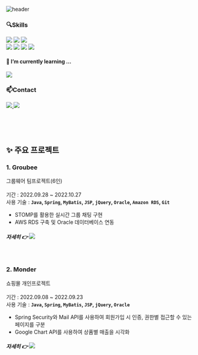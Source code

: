 ![header](https://capsule-render.vercel.app/api?type=waving&color=gradient&customColorList=1&&height=300&text=Soyoung%20Kim&section=header%20render&fontSize=50&fontAlign=70)
<div align="left">
<h3>🔍Skills</h3>
<img src="https://img.shields.io/badge/Java-007396?style=for-the-badge&logo=java&logoColor=white">
<img src="https://img.shields.io/badge/Spring-6DB33F?style=for-the-badge&logo=spring&logoColor=white">
<img src="https://img.shields.io/badge/Oracle-F80000?style=for-the-badge&logo=oracle&logoColor=white">
<br>
<img src="https://img.shields.io/badge/JavaScript-F7DF1E?style=flat-square&logo=javascript&logoColor=black">
<img src="https://img.shields.io/badge/jQuery-0769AD?style=flat-square&logo=jquery&logoColor=white">
<img src="https://img.shields.io/badge/HTML5-E34F26?style=flat-square&logo=html5&logoColor=white"> 
<img src="https://img.shields.io/badge/CSS3-1572B6?style=flat-square&logo=css3&logoColor=white">

<br>
<h4>🌱 I’m currently learning ...</h4>
<img src="https://img.shields.io/badge/Vue.js-4FC08D?style=flat-square&logo=vue.js&logoColor=white">
<br>
<h3>📫Contact</h3>
<a href="https://sso0.notion.site/HOME-9971c066c5534491964c26aaf0170133?pvs=4" target="_blank">
<img src="https://img.shields.io/badge/notion-000000?style=flat-square&logo=notion&logoColor=white" >
</a>
<a href="mailto:sybz0748@gmail.com" target="_blank">
<img src="https://img.shields.io/badge/Gmail-EA4335?style=flat-square&logo=gmail&logoColor=white">
</a>
</div>

<br><br><br>

## ✨ 주요 프로젝트

### 1. Groubee 

그룹웨어 팀프로젝트(6인) <br><br>
기간 : 2022.09.28 ~ 2022.10.27 <br>
사용 기술 : **`Java`, `Spring`, `MyBatis`, `JSP`, `jQuery`, `Oracle`, `Amazon RDS`, `Git`** <br>
- STOMP를 활용한 실시간 그룹 채팅 구현
- AWS RDS 구축 및 Oracle 데이터베이스 연동
##### 자세히 👉 <a href="https://github.com/vhcizh/Groubee#readme" target="_blank"><img src="https://img.shields.io/badge/Groubee-063752?style=flat-square&logo=github&logoColor=white"></a>

<br>

### 2. Monder
쇼핑몰 개인프로젝트 <br><br>
기간 : 2022.09.08 ~ 2022.09.23 <br>
사용 기술 : **`Java`, `Spring`, `MyBatis`, `JSP`, `jQuery`, `Oracle`** <br>
- Spring Security와 Mail API를 사용하여 회원가입 시 인증, 권한별 접근할 수 있는 페이지를 구분
- Google Chart API를 사용하여 상품별 매출을 시각화
##### 자세히 👉 <a href="https://github.com/vhcizh/Monder#readme" target="_blank"><img src="https://img.shields.io/badge/Monder-063752?style=flat-square&logo=github&logoColor=white"></a>

<!--
**vhcizh/vhcizh** is a ✨ _special_ ✨ repository because its `README.md` (this file) appears on your GitHub profile.

Here are some ideas to get you started:

- 🔭 I’m currently working on ...
- 🌱 I’m currently learning ...
- 👯 I’m looking to collaborate on ...
- 🤔 I’m looking for help with ...
- 💬 Ask me about ...
- 📫 How to reach me: ...
- 😄 Pronouns: ...
- ⚡ Fun fact: ...
-->
